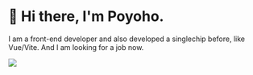 # 👋 Hi there, I'm Poyoho.

I am a front-end developer and also developed a singlechip before, like Vue/Vite. And I am looking for a job now.

![](https://komarev.com/ghpvc/?username=poyoho)
